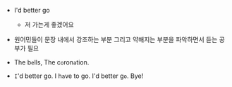 - I'd better go
    - 저 가는게 좋겠어요

- 원어민들이 문장 내에서 강조하는 부분 그리고 약해지는 부분을 파악하면서 듣는 공부가 필요

- The b`e`lls, The c`o`ron`a`tion.

- `I`'d better go. I h`a`ve to go. I'd better g`o`. Bye!